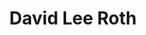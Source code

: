 ---
title: "David Lee Roth"
summary: "Lead singer of . He left the band in 1985, to be replaced by Sammy Hagar, but after a 21 year break he rejoined them in 2006. In 2007 he was inducted into the Rock and Roll Hall of Fame. Born October 10, 1954 in Bloomington, Indiana, U.S.A. Related entities: , ,"
image: "david-lee-roth.jpg"
apple_music_artist_url: "https://music.apple.com/gb/artist/david-lee-roth/187035"
wikipedia_url: "https://en.wikipedia.org/wiki/The_David_Lee_Roth_Band"
---